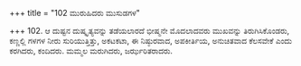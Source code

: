 +++
title = "102 ಮುರುಹಿದರು ಮುಸುಡಗಳ"

+++
102. ಆ ದುಷ್ಟನ ದುಷ್ಕೃತ್ಯವನ್ನು ತಡೆಯಲಾರದೆ ಭೀಷ್ಮನೇ ಮೊದಲಾದವರು ಮುಖವನ್ನು ತಿರುಗಿಸಿಕೊಂಡರು, ಕಣ್ಣಲ್ಲಿ ಗಳಗಳ ನೀರು ಸುರಿಯುತ್ತಿತ್ತು, ಅಕಟಕಟಾ, ಈ ನಿಷ್ಠುರವಾದ, ಅಪಕೀರ್ತಿಯ, ಅನುಚಿತವಾದ ಕೆಲಸವೇಕೆ ಎಂದು ಕರಗಿದರು, ಕಂದಿದರು. ಮಮ್ಮಲ ಮರುಗಿದರು, ಜರ್ಝರಿತರಾದರು.